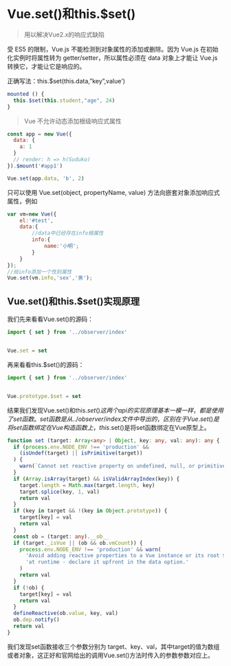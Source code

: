 # Vue.set()和this.$set()

> 用以解决Vue2.x的响应式缺陷

受 ES5 的限制，Vue.js 不能检测到对象属性的添加或删除。因为 Vue.js 在初始化实例时将属性转为 getter/setter，所以属性必须在 data 对象上才能让 Vue.js 转换它，才能让它是响应的。

正确写法：this.$set(this.data,”key”,value')

```js
mounted () {
  this.$set(this.student,"age", 24)
}
```

> Vue 不允许动态添加根级响应式属性

```js
const app = new Vue({
  data: {
    a: 1
  }
  // render: h => h(Suduko)
}).$mount('#app1')

Vue.set(app.data, 'b', 2)
```

只可以使用 Vue.set(object, propertyName, value) 方法向嵌套对象添加响应式属性，例如

```js
var vm=new Vue({
    el:'#test',
    data:{
        //data中已经存在info根属性
        info:{
            name:'小明';
        }
    }
});
//给info添加一个性别属性
Vue.set(vm.info,'sex','男');
```

## Vue.set()和this.$set()实现原理

我们先来看看Vue.set()的源码：

```js
import { set } from '../observer/index'


Vue.set = set
```

再来看看this.$set()的源码：

```js
import { set } from '../observer/index'


Vue.prototype.$set = set
```

结果我们发现Vue.set()和this.$set()这两个api的实现原理基本一模一样，都是使用了set函数。set函数是从 ../observer/index 文件中导出的，区别在于Vue.set()是将set函数绑定在Vue构造函数上，this.$set()是将set函数绑定在Vue原型上。

```ts
function set (target: Array<any> | Object, key: any, val: any): any {
  if (process.env.NODE_ENV !== 'production' &&
    (isUndef(target) || isPrimitive(target))
  ) {
    warn(`Cannot set reactive property on undefined, null, or primitive value: ${(target: any)}`)
  }
  if (Array.isArray(target) && isValidArrayIndex(key)) {
    target.length = Math.max(target.length, key)
    target.splice(key, 1, val)
    return val
  }
  if (key in target && !(key in Object.prototype)) {
    target[key] = val
    return val
  }
  const ob = (target: any).__ob__
  if (target._isVue || (ob && ob.vmCount)) {
    process.env.NODE_ENV !== 'production' && warn(
      'Avoid adding reactive properties to a Vue instance or its root $data ' +
      'at runtime - declare it upfront in the data option.'
    )
    return val
  }
  if (!ob) {
    target[key] = val
    return val
  }
  defineReactive(ob.value, key, val)
  ob.dep.notify()
  return val
}
```

我们发现set函数接收三个参数分别为 target、key、val，其中target的值为数组或者对象，这正好和官网给出的调用Vue.set()方法时传入的参数参数对应上。